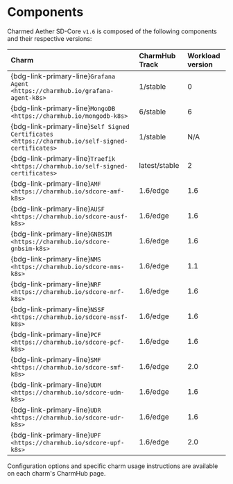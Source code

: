 # Components

Charmed Aether SD-Core `v1.6` is composed of the following components and their respective versions:

| **Charm**                                                                                         | **CharmHub Track** | **Workload version** |
| :------------------------------------------------------------------------------------------------ | :----------------- | :------------------- |
| {bdg-link-primary-line}`Grafana Agent  <https://charmhub.io/grafana-agent-k8s>`                   | 1/stable           | 0                    |
| {bdg-link-primary-line}`MongoDB  <https://charmhub.io/mongodb-k8s>`                               | 6/stable           | 6                    |
| {bdg-link-primary-line}`Self Signed Certificates  <https://charmhub.io/self-signed-certificates>` | 1/stable           | N/A                  |
| {bdg-link-primary-line}`Traefik  <https://charmhub.io/self-signed-certificates>`                  | latest/stable      | 2                    |
| {bdg-link-primary-line}`AMF  <https://charmhub.io/sdcore-amf-k8s>`                                | 1.6/edge           | 1.6                  |
| {bdg-link-primary-line}`AUSF  <https://charmhub.io/sdcore-ausf-k8s>`                              | 1.6/edge           | 1.6                  |
| {bdg-link-primary-line}`GNBSIM  <https://charmhub.io/sdcore-gnbsim-k8s>`                          | 1.6/edge           | 1.6                  |
| {bdg-link-primary-line}`NMS  <https://charmhub.io/sdcore-nms-k8s>`                                | 1.6/edge           | 1.1                  |
| {bdg-link-primary-line}`NRF  <https://charmhub.io/sdcore-nrf-k8s>`                                | 1.6/edge           | 1.6                  |
| {bdg-link-primary-line}`NSSF  <https://charmhub.io/sdcore-nssf-k8s>`                              | 1.6/edge           | 1.6                  |
| {bdg-link-primary-line}`PCF  <https://charmhub.io/sdcore-pcf-k8s>`                                | 1.6/edge           | 1.6                  |
| {bdg-link-primary-line}`SMF  <https://charmhub.io/sdcore-smf-k8s>`                                | 1.6/edge           | 2.0                  |
| {bdg-link-primary-line}`UDM  <https://charmhub.io/sdcore-udm-k8s>`                                | 1.6/edge           | 1.6                  |
| {bdg-link-primary-line}`UDR  <https://charmhub.io/sdcore-udr-k8s>`                                | 1.6/edge           | 1.6                  |
| {bdg-link-primary-line}`UPF  <https://charmhub.io/sdcore-upf-k8s>`                                | 1.6/edge           | 2.0                  |

Configuration options and specific charm usage instructions are available on each charm's CharmHub page.
